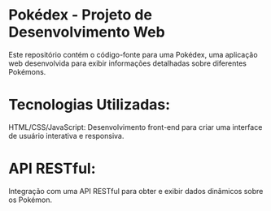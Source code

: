 # Pokédex - Projeto de Desenvolvimento Web
Este repositório contém o código-fonte para uma Pokédex, uma aplicação web desenvolvida para exibir informações detalhadas sobre diferentes Pokémons.

# Tecnologias Utilizadas:
HTML/CSS/JavaScript: Desenvolvimento front-end para criar uma interface de usuário interativa e responsiva.

# API RESTful: 
Integração com uma API RESTful para obter e exibir dados dinâmicos sobre os Pokémon.